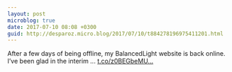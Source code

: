 ```yaml
---
layout: post
microblog: true
date: 2017-07-10 08:08 +0300
guid: http://desparoz.micro.blog/2017/07/10/t884278196975411201.html
---
```

After a few days of being offline, my BalancedLight website is back online. 
 I’ve been glad in the interim ... [t.co/z0BEGbeMU...](https://t.co/z0BEGbeMUp)
